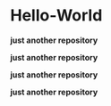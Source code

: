 # Hello-World
**just another repository**

                                                          

**just another repository**

**just another repository**

**just another repository**
